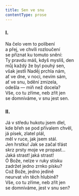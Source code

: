 ```yaml
---
title: Sen ve snu
contentType: prose
---
```


### I.

  

Na čelo vem to políbení  
a přej, ve chvíli rozloučení  
se přiznat ku tomuto snění:  
Ty pravdu máš, kdyš myslíš, den  
můj každý že byl pouhý sen,  
však jestli Naděj prchla nám,  
ať ve dne, v noci, nevím sám,  
ať ve snu, bdění zmizela,  
odešla — míň než docela?  
Vše, co tu zříme, neb zřít jen  
se domníváme, v snu jest sen.

### II.

  

Já v středu hukotu jsem dlel,  
kde břeh se pod přívalem chvěl,  
já písek, zlatel plál,  
měl v ruce, jak jsem stál.  
Jen hrstku! Jak se začal třást  
skrz prsty moje ve propast…  
Jaká strast! jaká strast!  
Ó Bože, nelze v ruky stisku  
zadržet jedno zrnko písku?  
Což Bože, jedno jedině  
neurvat vln těch hlubině?  
Vše, co tu zříme, neb zřít jen  
se domníváme, jest v snu sen?
